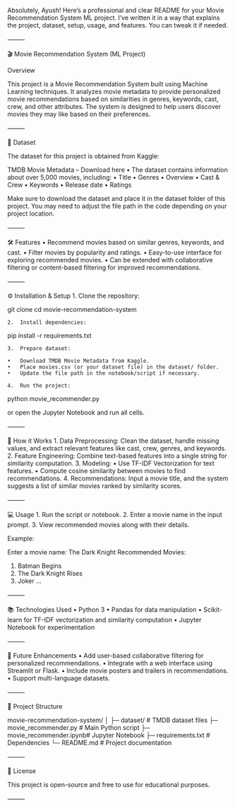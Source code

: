 Absolutely, Ayush! Here’s a professional and clear README for your Movie Recommendation System ML project. I’ve written it in a way that explains the project, dataset, setup, usage, and features. You can tweak it if needed.

⸻

🎬 Movie Recommendation System (ML Project)

Overview

This project is a Movie Recommendation System built using Machine Learning techniques. It analyzes movie metadata to provide personalized movie recommendations based on similarities in genres, keywords, cast, crew, and other attributes. The system is designed to help users discover movies they may like based on their preferences.

⸻

📂 Dataset

The dataset for this project is obtained from Kaggle:

TMDB Movie Metadata – Download here
	•	The dataset contains information about over 5,000 movies, including:
	•	Title
	•	Genres
	•	Overview
	•	Cast & Crew
	•	Keywords
	•	Release date
	•	Ratings

Make sure to download the dataset and place it in the dataset folder of this project. You may need to adjust the file path in the code depending on your project location.

⸻

🛠️ Features
	•	Recommend movies based on similar genres, keywords, and cast.
	•	Filter movies by popularity and ratings.
	•	Easy-to-use interface for exploring recommended movies.
	•	Can be extended with collaborative filtering or content-based filtering for improved recommendations.

⸻

⚙️ Installation & Setup
	1.	Clone the repository:

git clone <your-repo-link>
cd movie-recommendation-system

	2.	Install dependencies:

pip install -r requirements.txt

	3.	Prepare dataset:

	•	Download TMDB Movie Metadata from Kaggle.
	•	Place movies.csv (or your dataset file) in the dataset/ folder.
	•	Update the file path in the notebook/script if necessary.

	4.	Run the project:

python movie_recommender.py

or open the Jupyter Notebook and run all cells.

⸻

🧩 How it Works
	1.	Data Preprocessing:
Clean the dataset, handle missing values, and extract relevant features like cast, crew, genres, and keywords.
	2.	Feature Engineering:
Combine text-based features into a single string for similarity computation.
	3.	Modeling:
	•	Use TF-IDF Vectorization for text features.
	•	Compute cosine similarity between movies to find recommendations.
	4.	Recommendations:
Input a movie title, and the system suggests a list of similar movies ranked by similarity scores.

⸻

💻 Usage
	1.	Run the script or notebook.
	2.	Enter a movie name in the input prompt.
	3.	View recommended movies along with their details.

Example:

Enter a movie name: The Dark Knight
Recommended Movies:
1. Batman Begins
2. The Dark Knight Rises
3. Joker
...


⸻

📚 Technologies Used
	•	Python 3
	•	Pandas for data manipulation
	•	Scikit-learn for TF-IDF vectorization and similarity computation
	•	Jupyter Notebook for experimentation

⸻

🔧 Future Enhancements
	•	Add user-based collaborative filtering for personalized recommendations.
	•	Integrate with a web interface using Streamlit or Flask.
	•	Include movie posters and trailers in recommendations.
	•	Support multi-language datasets.

⸻

📁 Project Structure

movie-recommendation-system/
│
├─ dataset/               # TMDB dataset files
├─ movie_recommender.py   # Main Python script
├─ movie_recommender.ipynb# Jupyter Notebook
├─ requirements.txt       # Dependencies
└─ README.md              # Project documentation


⸻

📝 License

This project is open-source and free to use for educational purposes.

⸻


